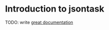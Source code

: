 # Introduction to jsontask

TODO: write [great documentation](http://jacobian.org/writing/what-to-write/)

